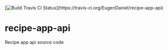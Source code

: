 [![Build Travis CI Status](https://travis-ci.org/EugenDaniel/recipe-app-api.svg?branch=main?)](https://travis-ci.org/EugenDaniel/recipe-app-api)


# recipe-app-api
Recipe app api source code

